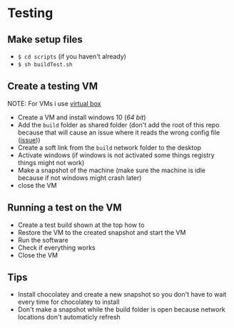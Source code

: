 # Testing

## Make setup files
- `$ cd scripts` (if you haven't already)
- `$ sh buildTest.sh`

## Create a testing VM
NOTE: For VMs i use [virtual box](https://www.virtualbox.org/)
- Create a VM and install windows 10 (*64 bit*)
- Add the `build` folder as shared folder (don't add the root of this repo because that will cause an issue where it reads the wrong config file ([issue](https://github.com/dennis1248/OpenOEM/issues/10))) 
- Create a soft link from the `build` network folder to the desktop
- Activate windows (if windows is not activated some things registry things might not work)
- Make a snapshot of the machine (make sure the machine is idle because if not windows might crash later)
- close the VM

## Running a test on the VM
- Create a test build shown at the top how to
- Restore the VM to the created snapshot and start the VM
- Run the software
- Check if everything works
- Close the VM

## Tips
- Install chocolatey and create a new snapshot so you don't have to wait every time for chocolatey to install
- Don't make a snapshot while the build folder is open because network locations don't automaticly refresh
